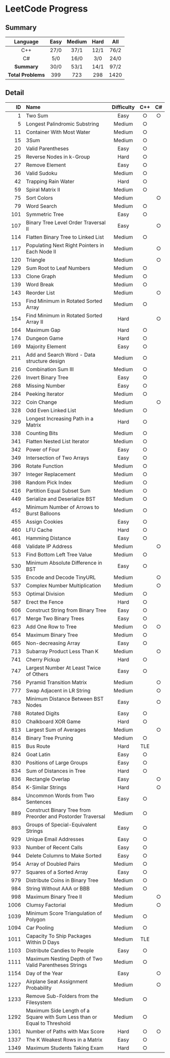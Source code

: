 # LeetCode Progress

## Summary
|     Language     | Easy |Medium| Hard |All |
|:----------------:|:----:|:----:| :--: |:--:|
|       C++        | 27/0 | 37/1 | 12/1 |76/2|
|        C#        |  5/0 | 16/0 |  3/0 |24/0|
|   **Summary**    | 30/0 | 53/1 | 14/1 |97/2|
|**Total Problems**| 399  | 723  | 298  |1420|

## Detail
|  ID|Name                                                                    |Difficulty|C++|C# |
|---:|:-----------------------------------------------------------------------|:--------:|:-:|:-:|
|   1|Two Sum                                                                 |   Easy   | ○ | ○ |
|   5|Longest Palindromic Substring                                           |  Medium  | ○ |   |
|  11|Container With Most Water                                               |  Medium  | ○ |   |
|  15|3Sum                                                                    |  Medium  | ○ |   |
|  20|Valid Parentheses                                                       |   Easy   | ○ |   |
|  25|Reverse Nodes in k-Group                                                |   Hard   | ○ |   |
|  27|Remove Element                                                          |   Easy   | ○ |   |
|  36|Valid Sudoku                                                            |  Medium  | ○ |   |
|  42|Trapping Rain Water                                                     |   Hard   | ○ |   |
|  59|Spiral Matrix II                                                        |  Medium  | ○ |   |
|  75|Sort Colors                                                             |  Medium  |   | ○ |
|  79|Word Search                                                             |  Medium  | ○ |   |
| 101|Symmetric Tree                                                          |   Easy   | ○ |   |
| 107|Binary Tree Level Order Traversal II                                    |   Easy   |   | ○ |
| 114|Flatten Binary Tree to Linked List                                      |  Medium  | ○ |   |
| 117|Populating Next Right Pointers in Each Node II                          |  Medium  |   | ○ |
| 120|Triangle                                                                |  Medium  |   | ○ |
| 129|Sum Root to Leaf Numbers                                                |  Medium  | ○ |   |
| 133|Clone Graph                                                             |  Medium  | ○ |   |
| 139|Word Break                                                              |  Medium  | ○ |   |
| 143|Reorder List                                                            |  Medium  |   | ○ |
| 153|Find Minimum in Rotated Sorted Array                                    |  Medium  | ○ |   |
| 154|Find Minimum in Rotated Sorted Array II                                 |   Hard   |   | ○ |
| 164|Maximum Gap                                                             |   Hard   | ○ |   |
| 174|Dungeon Game                                                            |   Hard   | ○ |   |
| 169|Majority Element                                                        |   Easy   | ○ |   |
| 211|Add and Search Word - Data structure design                             |  Medium  | ○ |   |
| 216|Combination Sum III                                                     |  Medium  | ○ |   |
| 226|Invert Binary Tree                                                      |   Easy   | ○ |   |
| 268|Missing Number                                                          |   Easy   | ○ |   |
| 284|Peeking Iterator                                                        |  Medium  | ○ |   |
| 322|Coin Change                                                             |  Medium  |   | ○ |
| 328|Odd Even Linked List                                                    |  Medium  | ○ |   |
| 329|Longest Increasing Path in a Matrix                                     |   Hard   | ○ |   |
| 338|Counting Bits                                                           |  Medium  | ○ |   |
| 341|Flatten Nested List Iterator                                            |  Medium  | ○ |   |
| 342|Power of Four                                                           |   Easy   | ○ |   |
| 349|Intersection of Two Arrays                                              |   Easy   | ○ |   |
| 396|Rotate Function                                                         |  Medium  | ○ |   |
| 397|Integer Replacement                                                     |  Medium  | ○ |   |
| 398|Random Pick Index                                                       |  Medium  | ○ |   |
| 416|Partition Equal Subset Sum                                              |  Medium  | ○ |   |
| 449|Serialize and Deserialize BST                                           |  Medium  | ○ |   |
| 452|Minimum Number of Arrows to Burst Balloons                              |  Medium  | ○ |   |
| 455|Assign Cookies                                                          |   Easy   | ○ |   |
| 460|LFU Cache                                                               |   Hard   | ○ |   |
| 461|Hamming Distance                                                        |   Easy   | ○ |   |
| 468|Validate IP Address                                                     |  Medium  |   | ○ |
| 513|Find Bottom Left Tree Value                                             |  Medium  | ○ |   |
| 530|Minimum Absolute Difference in BST                                      |   Easy   | ○ |   |
| 535|Encode and Decode TinyURL                                               |  Medium  |   | ○ |
| 537|Complex Number Multiplication                                           |  Medium  |   | ○ |
| 553|Optimal Division                                                        |  Medium  | ○ |   |
| 587|Erect the Fence                                                         |   Hard   | ○ |   |
| 606|Construct String from Binary Tree                                       |   Easy   | ○ |   |
| 617|Merge Two Binary Trees                                                  |   Easy   | ○ |   |
| 623|Add One Row to Tree                                                     |  Medium  | ○ | ○ |
| 654|Maximum Binary Tree                                                     |  Medium  | ○ |   |
| 665|Non-decreasing Array                                                    |   Easy   | ○ |   |
| 713|Subarray Product Less Than K                                            |  Medium  |   | ○ |
| 741|Cherry Pickup                                                           |   Hard   | ○ |   |
| 747|Largest Number At Least Twice of Others                                 |   Easy   | ○ |   |
| 756|Pyramid Transition Matrix                                               |  Medium  |   | ○ |
| 777|Swap Adjacent in LR String                                              |  Medium  |   | ○ |
| 783|Minimum Distance Between BST Nodes                                      |   Easy   |   | ○ |
| 788|Rotated Digits                                                          |   Easy   | ○ |   |
| 810|Chalkboard XOR Game                                                     |   Hard   | ○ |   |
| 813|Largest Sum of Averages                                                 |  Medium  |   | ○ |
| 814|Binary Tree Pruning                                                     |  Medium  | ○ |   |
| 815|Bus Route                                                               |   Hard   |TLE|   |
| 824|Goat Latin                                                              |   Easy   | ○ |   |
| 830|Positions of Large Groups                                               |   Easy   | ○ |   |
| 834|Sum of Distances in Tree                                                |   Hard   | ○ |   |
| 836|Rectangle Overlap                                                       |   Easy   |   | ○ |
| 854|K-Similar Strings                                                       |   Hard   |   | ○ |
| 884|Uncommon Words from Two Sentences                                       |   Easy   | ○ |   |
| 889|Construct Binary Tree from Preorder and Postorder Traversal             |  Medium  | ○ |   |
| 893|Groups of Special-Equivalent Strings                                    |   Easy   | ○ |   |
| 929|Unique Email Addresses                                                  |   Easy   | ○ |   |
| 933|Number of Recent Calls                                                  |   Easy   | ○ |   |
| 944|Delete Columns to Make Sorted                                           |   Easy   | ○ |   |
| 954|Array of Doubled Pairs                                                  |  Medium  | ○ |   |
| 977|Squares of a Sorted Array                                               |   Easy   | ○ |   |
| 979|Distribute Coins in Binary Tree                                         |  Medium  | ○ |   |
| 984|String Without AAA or BBB                                               |  Medium  | ○ |   |
| 998|Maximum Binary Tree II                                                  |  Medium  |   | ○ |
|1006|Clumsy Factorial                                                        |  Medium  |   | ○ |
|1039|Minimum Score Triangulation of Polygon                                  |  Medium  | ○ |   |
|1094|Car Pooling                                                             |  Medium  | ○ |   |
|1011|Capacity To Ship Packages Within D Days                                 |  Medium  |TLE|   |
|1103|Distribute Candies to People                                            |   Easy   | ○ |   |
|1111|Maximum Nesting Depth of Two Valid Parentheses Strings                  |  Medium  | ○ |   |
|1154|Day of the Year                                                         |   Easy   |   | ○ |
|1227|Airplane Seat Assignment Probability                                    |  Medium  |   | ○ |
|1233|Remove Sub-Folders from the Filesystem                                  |  Medium  | ○ |   |
|1292|Maximum Side Length of a Square with Sum Less than or Equal to Threshold|  Medium  | ○ |   |
|1301|Number of Paths with Max Score                                          |   Hard   | ○ | ○ |
|1337|The K Weakest Rows in a Matrix                                          |   Easy   | ○ |   |
|1349|Maximum Students Taking Exam                                            |   Hard   | ○ |   |
